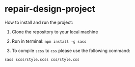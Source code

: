 # repair-design-project

How to install and run the project:

1. Clone the repository to your local machine

2. Run in terminal: `npm install -g sass`

3. To compile `scss` to `css` please use the following command: 

```
sass scss/style.scss css/style.css
```
